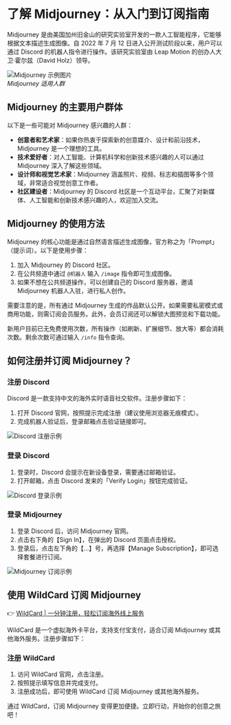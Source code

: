# 了解 Midjourney：从入门到订阅指南

Midjourney 是由美国加州旧金山的研究实验室开发的一款人工智能程序，它能够根据文本描述生成图像。自 2022 年 7 月 12 日进入公开测试阶段以来，用户可以通过 Discord 的机器人指令进行操作。该研究实验室由 Leap Motion 的创办人大卫·霍尔兹（David Holz）领导。

![Midjourney 示例图片](https://bbtdd.com/img/8426044326903.webp)  
*Midjourney 适用人群*

## Midjourney 的主要用户群体

以下是一些可能对 Midjourney 感兴趣的人群：

- **创意者和艺术家**：如果你热衷于探索新的创意媒介、设计和前沿技术，Midjourney 是一个理想的工具。
- **技术爱好者**：对人工智能、计算机科学和创新技术感兴趣的人可以通过 Midjourney 深入了解这些领域。
- **设计师和视觉艺术家**：Midjourney 涵盖照片、视频、标志和插图等多个领域，非常适合视觉创意工作者。
- **社区建设者**：Midjourney 的 Discord 社区是一个互动平台，汇聚了对新媒体、人工智能和创新技术感兴趣的人，欢迎加入交流。

## Midjourney 的使用方法

Midjourney 的核心功能是通过自然语言描述生成图像，官方称之为「Prompt」（提示词）。以下是使用步骤：

1. 加入 Midjourney 的 Discord 社区。
2. 在公共频道中通过 `@机器人` 输入 `/image` 指令即可生成图像。
3. 如果不想在公共频道操作，可以创建自己的 Discord 服务器，邀请 Midjourney 机器人入驻，进行私人创作。

需要注意的是，所有通过 Midjourney 生成的作品默认公开。如果需要私密模式或商用功能，则需订阅会员服务。此外，会员订阅还可以解锁大图预览和下载功能。

新用户目前已无免费使用次数，所有操作（如刷新、扩展细节、放大等）都会消耗次数。剩余次数可通过输入 `/info` 指令查询。

## 如何注册并订阅 Midjourney？

### 注册 Discord

Discord 是一款支持中文的海外实时语音社交软件。注册步骤如下：

1. 打开 Discord 官网，按照提示完成注册（建议使用浏览器无痕模式）。
2. 完成机器人验证后，登录邮箱点击验证链接即可。

![Discord 注册示例](https://bbtdd.com/img/357092384888811.webp)

### 登录 Discord

1. 登录时，Discord 会提示在新设备登录，需要通过邮箱验证。
2. 打开邮箱，点击 Discord 发来的「Verify Login」按钮完成验证。

![Discord 登录示例](https://bbtdd.com/img/2545382137036419.webp)

### 登录 Midjourney

1. 登录 Discord 后，访问 Midjourney 官网。
2. 点击右下角的【Sign In】，在弹出的 Discord 页面点击授权。
3. 登录后，点击左下角的【…】号，再选择【Manage Subscription】，即可选择套餐进行订阅。

![Midjourney 订阅示例](https://bbtdd.com/img/970855276868605.webp)

## 使用 WildCard 订阅 Midjourney

👉 [WildCard | 一分钟注册，轻松订阅海外线上服务](https://bbtdd.com/WildCard)

WildCard 是一个虚拟海外卡平台，支持支付宝支付，适合订阅 Midjourney 或其他海外服务。注册步骤如下：

### 注册 WildCard

1. 访问 WildCard 官网，点击注册。
2. 按照提示填写信息并完成支付。
3. 注册成功后，即可使用 WildCard 订阅 Midjourney 或其他海外服务。

通过 WildCard，订阅 Midjourney 变得更加便捷。立即行动，开始你的创意之旅吧！